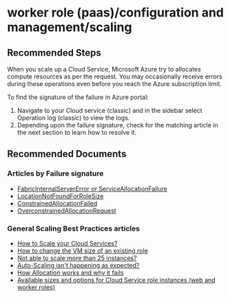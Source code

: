 <properties
  pagetitle="worker role (paas)/configuration and management/scaling&#xD;"
  description="worker role (paas)/configuration and management/scaling"
  service="microsoft.classiccompute"
  resource="domainnames"
  ms.author="chiragpa"
  selfhelptype="Generic"
  supporttopicids="32569897"
  resourcetags=""
  productpesids="13185"
  cloudenvironments="public,fairfax,usnat,ussec"
  articleid="aa0b9406-4e53-48ee-8d38-9c7e0c4aa58f"
  ownershipid="Compute_CloudServices_Content" />
# worker role (paas)/configuration and management/scaling

## **Recommended Steps**

When you scale up a Cloud Service, Microsoft Azure try to allocates compute resources as per the request. You may occasionally receive errors during these operations even before you reach the Azure subscription limit. 

To find the signature of the failure in Azure portal:
1. Navigate to your Cloud service (classic) and in the sidebar select Operation log (classic) to view the logs.<br>
2. Depending upon the failure signature, check for the matching article in the next section to learn how to resolve it.

## **Recommended Documents**

### Articles by Failure signature
* [FabricInternalServerError or ServiceAllocationFailure](https://docs.microsoft.com/azure/cloud-services/cloud-services-troubleshoot-fabric-internal-server-error)<br>
* [LocationNotFoundForRoleSize](https://docs.microsoft.com/azure/cloud-services/cloud-services-troubleshoot-location-not-found-for-role-size)<br>
* [ConstrainedAllocationFailed](https://docs.microsoft.com/azure/cloud-services/cloud-services-troubleshoot-constrained-allocation-failed)<br>
* [OverconstrainedAllocationRequest](https://docs.microsoft.com/azure/cloud-services/cloud-services-troubleshoot-overconstrained-allocation-request)<br>

### General Scaling Best Practices articles
* [How to Scale your Cloud Services?](https://azure.microsoft.com/documentation/articles/cloud-services-how-to-scale/) <br>
* [How to change the VM size of an existing role](https://docs.microsoft.com/azure/cloud-services/cloud-services-sizes-specs#changing-the-size-of-an-existing-role)<br>
* [Not able to scale more than 25 instances?](https://azure.microsoft.com/documentation/articles/vs-azure-tools-debug-cloud-services-virtual-machines/#limitations-of-remote-debugging-in-azure)<br>
* [Auto-Scaling isn't happening as expected?](https://blogs.msdn.microsoft.com/cie/2017/01/03/troubleshooting-azure-auto-scale-profile-does-not-change/)
* [How Allocation works and why it fails](https://docs.microsoft.com/azure/cloud-services/cloud-services-allocation-failures)<br>
* [Available sizes and options for Cloud Service role instances (web and worker roles)](https://docs.microsoft.com/azure/cloud-services/cloud-services-sizes-specs)<br>
